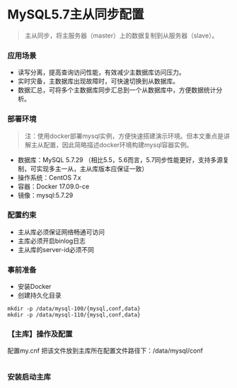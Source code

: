 # MySQL5.7主从同步配置

> 主从同步，将主服务器（master）上的数据复制到从服务器（slave）。

### 应用场景
* 读写分离，提高查询访问性能，有效减少主数据库访问压力。
* 实时灾备，主数据库出现故障时，可快速切换到从数据库。
* 数据汇总，可将多个主数据库同步汇总到一个从数据库中，方便数据统计分析。

### 部署环境
> 注：使用docker部署mysql实例，方便快速搭建演示环境。但本文重点是讲解主从配置，因此简略描述docker环境构建mysql容器实例。

* 数据库：MySQL 5.7.29 （相比5.5，5.6而言，5.7同步性能更好，支持多源复制，可实现多主一从，主从库版本应保证一致）
* 操作系统：CentOS 7.x
* 容器：Docker 17.09.0-ce
* 镜像：mysql:5.7.29

### 配置约束
* 主从库必须保证网络畅通可访问
* 主库必须开启binlog日志
* 主从库的server-id必须不同

### 事前准备

* 安装Docker
* 创建持久化目录

```
mkdir -p /data/mysql-100/{mysql,conf,data}
mkdir -p /data/mysql-110/{mysql,conf,data}
```

### 【主库】操作及配置

配置my.cnf
把该文件放到主库所在配置文件路径下：/data/mysql/conf

```shell
```

### 安装启动主库

```
```
